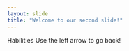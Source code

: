 ```yaml
---
layout: slide
title: "Welcome to our second slide!"
---
```

Habilities
Use the left arrow to go back!
